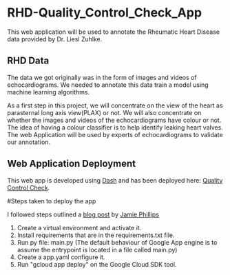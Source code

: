 # RHD-Quality_Control_Check_App
This web application will be used to annotate the Rheumatic Heart Disease data provided by Dr. Liesl Zuhlke.

## RHD Data
The data we got originally was in the form of images and videos of echocardiograms. We needed to annotate this data train a model using machine learning algorithms.

As a first step in this project, we will concentrate on the view of the heart as parasternal long axis view(PLAX) or not. We will also concentrate on whether the images and videos of the echocardiograms have colour or not. The idea of having a colour classifier is to help identify leaking heart valves.
The web Application will be used by experts of echocardiograms to validate our annotation.

## Web Application Deployment
This web app is developed using [Dash](https://dash.plotly.com/) and has been deployed here: [Quality Control Check](https://rhd-imaging.uw.r.appspot.com/).

  #Steps taken to deploy the app
  
  I followed steps outlined a [blog post](https://www.phillipsj.net/posts/deploying-dash-to-google-app-engine/) by [Jamie Phillips](https://www.phillipsj.net/)
  
  1. Create a virtual environment and activate it.
  2. Install requirements that are in the requirements.txt file.
  3. Run py file: main.py (The default behaviour of Google App engine is to assume the entrypoint is located in a file called main.py) 
  4. Create a app.yaml configure it.
  5. Run "gcloud app deploy" on the Google Cloud SDK tool.



